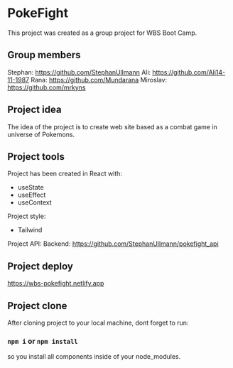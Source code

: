 # PokeFight

This project was created as a group project for WBS Boot Camp.

## Group members

Stephan: https://github.com/StephanUllmann
Ali: https://github.com/Ali14-11-1987
Rana: https://github.com/Mundarana
Miroslav: https://github.com/mrkyns

## Project idea

The idea of the project is to create web site based as a combat game in universe of Pokemons.

## Project tools

Project has been created in React with:

- useState
- useEffect
- useContext

Project style:

- Tailwind

Project API:
Backend: https://github.com/StephanUllmann/pokefight_api

## Project deploy
https://wbs-pokefight.netlify.app

## Project clone

After cloning project to your local machine, dont forget to run:

### `npm i` or `npm install`

so you install all components inside of your node_modules.
